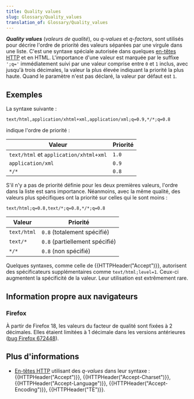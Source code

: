 ```yaml
---
title: Quality values
slug: Glossary/Quality_values
translation_of: Glossary/Quality_values
---
```


**_Quality values_** (_valeurs de qualité_), ou _q-values_ et _q-factors_, sont utilisés pour décrire l'ordre de priorité des valeurs séparées par une virgule dans une liste. C'est une syntaxe spéciale autorisée dans quelques [en-têtes HTTP](/fr/docs/HTTP/Headers) et en HTML. L'importance d'une valeur est marquée par le suffixe `';q='` immédiatement suivi par une valeur comprise entre `0` et `1` inclus, avec jusqu'à trois décimales, la valeur la plus élevée indiquant la priorité la plus haute. Quand le paramètre n'est pas déclaré, la valeur par défaut est `1`.

## Exemples

La syntaxe suivante :

```
text/html,application/xhtml+xml,application/xml;q=0.9,*/*;q=0.8
```

indique l'ordre de priorité :

| Valeur                                 | Priorité |
| -------------------------------------- | -------- |
| `text/html` et `application/xhtml+xml` | `1.0`    |
| `application/xml`                      | `0.9`    |
| `*/*`                                  | `0.8`    |

S'il n'y a pas de priorité définie pour les deux premières valeurs, l'ordre dans la liste est sans importance. Néanmoins, avec la même qualité, des valeurs plus spécifiques ont la priorité sur celles qui le sont moins :

```
text/html;q=0.8,text/*;q=0.8,*/*;q=0.8
```

| Valeur      | Priorité                       |
| ----------- | ------------------------------ |
| `text/html` | `0.8` (totalement spécifié)    |
| `text/*`    | `0.8` (partiellement spécifié) |
| `*/*`       | `0.8` (non spécifié)           |

Quelques syntaxes, comme celle de {{HTTPHeader("Accept")}}, autorisent des spécificateurs supplémentaires comme `text/html;level=1`. Ceux-ci augmentent la spécificité de la valeur. Leur utilisation est extrêmement rare.

## Information propre aux navigateurs

### Firefox

À partir de Firefox 18, les valeurs du facteur de qualité sont fixées à 2 décimales. Elles étaient limitées à 1 décimale dans les versions antérieures ([bug Firefox 672448](https://bugzil.la/672448)).

## Plus d'informations

- [En-têtes HTTP](/fr/docs/HTTP/Headers) utilisant des _q-values_ dans leur syntaxe : {{HTTPHeader("Accept")}}, {{HTTPHeader("Accept-Charset")}}, {{HTTPHeader("Accept-Language")}}, {{HTTPHeader("Accept-Encoding")}}, {{HTTPHeader("TE")}}.
